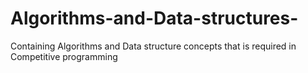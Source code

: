 # Algorithms-and-Data-structures-
Containing Algorithms and Data structure concepts that is required in Competitive programming
